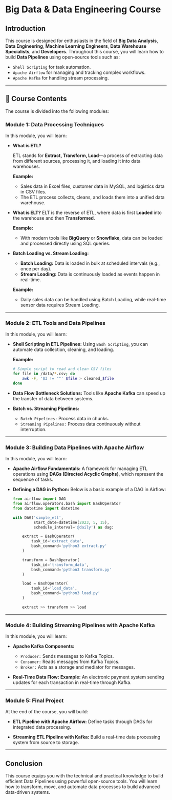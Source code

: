 # Big Data & Data Engineering Course

## **Introduction**

This course is designed for enthusiasts in the field of **Big Data Analysis**, **Data Engineering**, **Machine Learning Engineers**, **Data Warehouse Specialists**, and **Developers**.
Throughout this course, you will learn how to build **Data Pipelines** using open-source tools such as:

* `Shell Scripting` for task automation.
* `Apache Airflow` for managing and tracking complex workflows.
* `Apache Kafka` for handling stream processing.

---

## 📂 **Course Contents**

The course is divided into the following modules:

### **Module 1:** Data Processing Techniques

In this module, you will learn:

* **What is ETL?**
  
  ETL stands for **Extract, Transform, Load**—a process of extracting data from different sources, processing it, and loading it into data warehouses.

  **Example:**

  * Sales data in Excel files, customer data in MySQL, and logistics data in CSV files.
  * The ETL process collects, cleans, and loads them into a unified data warehouse.

* **What is ELT?**
  ELT is the reverse of ETL, where data is first **Loaded** into the warehouse and then **Transformed**.

  **Example:**

  * With modern tools like **BigQuery** or **Snowflake**, data can be loaded and processed directly using SQL queries.

* **Batch Loading vs. Stream Loading:**

  * **Batch Loading:** Data is loaded in bulk at scheduled intervals (e.g., once per day).
  * **Stream Loading:** Data is continuously loaded as events happen in real-time.

  **Example:**

  * Daily sales data can be handled using Batch Loading, while real-time sensor data requires Stream Loading.

---

### **Module 2:** ETL Tools and Data Pipelines

In this module, you will learn:

* **Shell Scripting in ETL Pipelines:**
  Using `Bash Scripting`, you can automate data collection, cleaning, and loading.

  **Example:**

  ```bash
  # Simple script to read and clean CSV files
  for file in /data/*.csv; do
      awk -F, '$3 != ""' $file > cleaned_$file
  done
  ```

* **Data Flow Bottleneck Solutions:**
  Tools like **Apache Kafka** can speed up the transfer of data between systems.

* **Batch vs. Streaming Pipelines:**

  * `Batch Pipelines:` Process data in chunks.
  * `Streaming Pipelines:` Process data continuously without interruption.

---

### **Module 3:** Building Data Pipelines with Apache Airflow

In this module, you will learn:

* **Apache Airflow Fundamentals:**
  A framework for managing ETL operations using **DAGs (Directed Acyclic Graphs)**, which represent the sequence of tasks.

* **Defining a DAG in Python:**
  Below is a basic example of a DAG in Airflow:

  ```python
  from airflow import DAG
  from airflow.operators.bash import BashOperator
  from datetime import datetime

  with DAG('simple_etl',
           start_date=datetime(2023, 5, 15),
           schedule_interval='@daily') as dag:

      extract = BashOperator(
          task_id='extract_data',
          bash_command='python3 extract.py'
      )

      transform = BashOperator(
          task_id='transform_data',
          bash_command='python3 transform.py'
      )

      load = BashOperator(
          task_id='load_data',
          bash_command='python3 load.py'
      )

      extract >> transform >> load
  ```

---

### **Module 4:** Building Streaming Pipelines with Apache Kafka

In this module, you will learn:

* **Apache Kafka Components:**

  * `Producer:` Sends messages to Kafka Topics.
  * `Consumer:` Reads messages from Kafka Topics.
  * `Broker:` Acts as a storage and mediator for messages.

* **Real-Time Data Flow:**
  **Example:** An electronic payment system sending updates for each transaction in real-time through Kafka.

---

### **Module 5:** Final Project

At the end of the course, you will build:

* **ETL Pipeline with Apache Airflow:**
  Define tasks through DAGs for integrated data processing.

* **Streaming ETL Pipeline with Kafka:**
  Build a real-time data processing system from source to storage.

---

##  **Conclusion**

This course equips you with the technical and practical knowledge to build efficient Data Pipelines using powerful open-source tools. You will learn how to transform, move, and automate data processes to build advanced data-driven systems.
